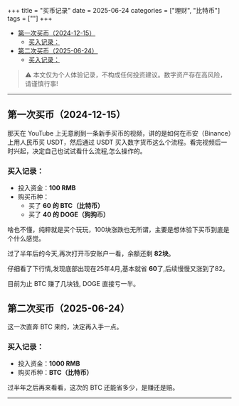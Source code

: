 +++
title = "买币记录"
date = 2025-06-24
categories = ["理财", "比特币"]
tags = [""]
+++

- [第一次买币（2024-12-15）](#第一次买币2024-12-15)
  - [买入记录：](#买入记录)
- [第二次买币（2025-06-24）](#第二次买币2025-06-24)
  - [买入记录：](#买入记录-1)

> ⚠️ 本文仅为个人体验记录，不构成任何投资建议。数字资产存在高风险，请谨慎行事!

---

## 第一次买币（2024-12-15）
那天在 YouTube 上无意刷到一条新手买币的视频，讲的是如何在币安（Binance）上用人民币买 USDT，然后通过 USDT 买入数字货币这么个流程。看完视频后一时兴起，决定自己也试试看什么流程,怎么操作的。

### 买入记录：

- 投入资金：**100 RMB**
- 购买币种：
  - 买了 **60 的 BTC（比特币）**
  - 买了 **40 的 DOGE（狗狗币）**

啥也不懂，纯粹就是买个玩玩，100块涨跌也无所谓，主要是想体验下买币到底是个什么感觉。

过了半年后的今天,再次打开币安账户一看，余额还剩 **82块**。

仔细看了下行情,发现底部出现在25年4月,基本就省 **60**了,后续慢慢又涨到了82。

目前为止 BTC 赚了几块钱, DOGE 直接亏一半。



## 第二次买币（2025-06-24）

这一次直奔 BTC 来的，决定再入手一点。

### 买入记录：

- 投入资金：**1000 RMB**
- 购买币种：**BTC（比特币）**

过半年之后再来看看，这次的 BTC 还能省多少，是赚还是赔。

---
